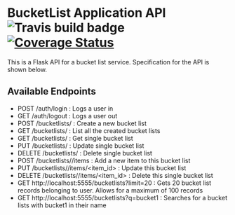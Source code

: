 BucketList Application API ![Travis build badge](https://travis-ci.org/andela-osule/bucket-list-api.svg?branch=master) [![Coverage Status](https://coveralls.io/repos/andela-osule/bucket-list-api/badge.svg?branch=master&service=github)](https://coveralls.io/github/andela-osule/bucket-list-api?branch=master)
==========================
This is a Flask API for a bucket list service. Specification for the API is shown below.

Available Endpoints
-------------------
* POST /auth/login : Logs a user in
* GET /auth/logout : Logs a user out
* POST /bucketlists/ : Create a new bucket list
* GET /bucketlists/ : List all the created bucket lists
* GET /bucketlists/<id> : Get single bucket list
* PUT /bucketlists/<id> : Update single bucket list
* DELETE /bucketlists/<id> : Delete single bucket list
* POST /bucketlists/<id>/items : Add a new item to this bucket list
* PUT /bucketlists/<id>/items/<item_id> : Update this bucket list
* DELETE /bucketlists/<id>/items/<item_id> : Delete this single bucket list
* GET http://localhost:5555/bucketlists?limit=20 : Gets 20 bucket list records belonging to user. Allows for a maximum of 100 records
* GET http://localhost:5555/bucketlists?q=bucket1 : Searches for a bucket lists with bucket1 in their name
